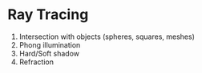 # Ray Tracing

1. Intersection with objects (spheres, squares, meshes)
2. Phong illumination
3. Hard/Soft shadow
4. Refraction
